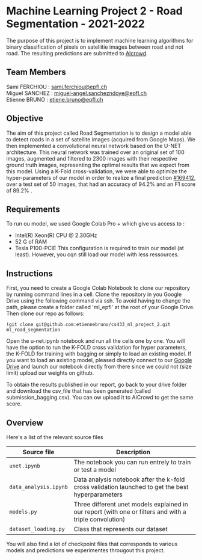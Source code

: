 # Machine Learning Project 2 - Road Segmentation - 2021-2022

The purpose of this project is to implement machine learning algorithms for binary classification of pixels on sateliitie images between road and not road. The resulting predictions are submitted to [AIcrowd](https://www.aicrowd.com/challenges/epfl-ml-road-segmentation/).

## Team Members
Sami FERCHIOU : sami.ferchiou@epfl.ch <br/>
Miguel SANCHEZ : miguel-angel.sanchezndoye@epfl.ch <br/>
Etienne BRUNO : etiene.bruno@epfl.ch <br/>

##  Objective
The aim of this project called Road Segmentation is to design a model able to detect roads in a set of satellite images (acquired from Google Maps). We then implemented a convolutional neural network based on the U-NET architecture. This neural network was trained over an original set of 100 images, augmented and filtered to 2300 images with their respective ground truth images, representing the optimal results that we expect from this model. Using a K-Fold cross-validation, we were able to optimize the hyper-parameters of our model in order to realize a final prediction [#169412](https://www.aicrowd.com/challenges/epfl-ml-road-segmentation/submissions/169412), over a test set of 50 images, that had an accuracy of 94.2\% and an F1 score of 89.2\% .

## Requirements
To run ou model, we used Google Colab Pro + which give us access to :
- Intel(R) Xeon(R) CPU @ 2.30GHz
- 52 G of RAM
- Tesla P100-PCIE
This configuration is required to train our model (at least). However, you cqn still load our model with less ressources.

## Instructions
First, you need to create a Google Colab Notebook to clone our repository by running command lines in a cell.
Clone the repository in you Google Drive using the following command via ssh. To avoid having to change the path, please create a folder called 'ml_epfl' at the root of your Google Drive. Then clone our repo as follows:
```
!git clone git@github.com:etiennebruno/cs433_ml_project_2.git ml_road_segmentation
```
Open the u-net.ipynb notebook and run all the cells one by one. You will have the option to run the K-FOLD cross validation for hyper parameters, the K-FOLD for training with bagging or simply to load an existing model. If you want to load an axisting model, pleased directly connect to our [Google Drive](https://drive.google.com/drive/folders/1-R3SQ62_dRcnp_eogn1_oclSGheUOGrz?usp=sharing) and launch our notebook directly from there since we could not (size limit) upload our weights on github.

To obtain the results published in our report, go back to your drive folder and download the csv_file that has been generated (called submission_bagging.csv). You can ow upload it to AiCrowd to get the same score.


## Overview
Here's a list of the relevant source files 

|Source file | Description|
|---|---|
|`unet.ipynb`           | The notebook you can run entrely to train or test a model|
|`data_analysis.ipynb`  | Data analysis notebook after the k-fold cross validation launched to get the best hyperparameters|
|`models.py`            | Three different unet models explained in our report (with one or filters and with a triple convolution)|
|`dataset_loading.py`   | Class that represents our dataset|

You will also find a lot of checkpoint files that corresponds to various models and predictions we experimentes througout this project.
